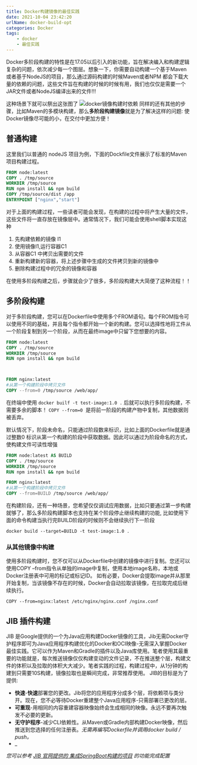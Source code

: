 ```yaml
---
title: Docker构建镜像的最佳实践
date: 2021-10-04 23:42:20
urlName: docker-build-opt
categories: Docker
tags: 
    - docker
    - 最佳实践
---
```


Docker多阶段构建的特性是在17.05以后引入的新功能，旨在解决编入和构建逻辑复杂的问题，依次减少每一个图层。想象一下，你需要自动构建一个基于Maven或者基于NodeJS的项目，那么通过源码构建的时候Maven或者NPM 都会下载大量的依赖的问题，这些文件旨在构建的时候的时候有用，我们也仅仅是需要一个JAR文件或者NodeJS编译出来的文件!!! 

<!--more-->
这种场景下就可以祭出这张图了
![docker镜像构建时依赖](https://pic.zhoutao123.com/blog/docker-build-1.png)
同样的还有其他的步骤，比如Maven的多模块构建，那么**多阶段构建镜像**就是为了解决这样的问题: 使Docker镜像尽可能的小，在交付中更加方便！


<a name="oOtaX"></a>
## 普通构建

这里我们以普通的 nodeJS 项目为例，下面的Dockfile文件展示了标准的Maven项目构建过程。
```dockerfile
FROM node:latest
COPY . /tmp/source
WORKDIR /tmp/source
RUN npm install && npm build
COPY /tmp/source/dist /app
ENTRYPOINT ["nginx","start"]
```
对于上面的构建过程，一些读者可能会发现，在构建的过程中将产生大量的文件，这些文件将一直存放在镜像层中。通常情况下，我们可能会使用shell脚本实现这种

1. 先构建依赖的镜像 I1 
1. 使用镜像I1,运行容器C1
1. 从容器C1  中拷贝出需要的文件
1. 重新构建新的容器，将上述步骤中生成的文件拷贝到新的镜像中
1. 删除构建过程中的冗余的镜像和容器


在使用多阶段构建之后，步骤就会少了很多，多阶段构建大大简便了这种流程！！
<a name="48TAK"></a>
## 多阶段构建
对于多阶段构建，您可以在Dockerfile中使用多个FROM语句。每个FROM指令可以使用不同的基础，并且每个指令都开始一个新的构建。您可以选择性地将工件从一个阶段复制到另一个阶段，从而在最终image中只留下您想要的内容。
```dockerfile
FROM node:latest
COPY . /tmp/source
WORKDIR /tmp/source
RUN npm install && npm build



FROM nginx:latest
#从第一个构建阶段中拷贝文件
COPY --from=0 /tmp/source /web/app/
```
在终端中使用 `docker builf -t test-image:1.0 .` 后就可以执行多阶段构建，不需要多余的脚本！ `COPY --from=0`  是将前一阶段的构建产物中复制，其他数据则被丢弃。

默认情况下，阶段未命名，只能通过阶段数来标识，比如上面的Dockerfile就是通过整数0 标识从第一个构建的阶段中获取数据。因此可以通过为阶段命名的方式，使构建文件可读性增强
```dockerfile
FROM node:latest AS BUILD
COPY . /tmp/source
WORKDIR /tmp/source
RUN npm install && npm build

FROM nginx:latest
#从第一个构建阶段中拷贝文件
COPY --from=BUILD /tmp/source /web/app/
```
在构建阶段，还有一种场景，您希望仅仅调试应用数据，比如只要通过第一步构建就够了，那么多阶段构建脚本也支持在某个阶段停止继续构建的功能, 比如使用下面的命令构建当执行完BUILD阶段的时候则不会继续执行下一阶段
```shell
docker build --target=BUILD -t test-image:1.0 .
```


<a name="7EzkA"></a>
### 从其他镜像中构建
使用多阶段构建时，您不仅可以从Dockerfile中创建的镜像中进行复制。您还可以使用COPY –from指令从单独的image中复制，使用本地image名称，本地或Docker注册表中可用的标记或标记ID。 如有必要，Docker会提取image并从那里开始复制，当该镜像不存在的时候，Docker会自动拉取该镜像，在拉取完成后继续执行。

```shell
COPY --from=nginx:latest /etc/nginx/nginx.conf /nginx.conf
```
<a name="PrKyA"></a>
## JIB 插件构建

JIB 是Google提供的一个为Java应用构建Docker镜像的工具，Jib无需Docker守护程序即可为Java应用程序构建优化的Docker和OCI映像-无需深入掌握Docker最佳实践。它可以作为Maven和Gradle的插件以及Java库使用。笔者使用其最重要的功能就是，每次推送镜像仅仅构建变动的文件记录，不在推送整个层，构建文件的体积以及拉取的体积大大减少。笔者实践的过程，构建过程中，从1分钟的构建到只需要10S构建，镜像拉取也是瞬间完成，非常推荐使用。
JIB的目标是为了提供:

- **快速**-**快速**部署您的更改。Jib将您的应用程序分成多个层，将依赖项与类分开。现在，您不必等待Docker重建整个Java应用程序-只需部署已更改的层。
- **可重现**-用相同的内容重建容器映像始终会生成相同的映像。永远不要再次触发不必要的更新。
- **无守护程序**-减少CLI依赖性。从Maven或Gradle内部构建Docker映像，然后推送到您选择的任何注册表。_无需再编写Dockerfile并调用docker build / push。_
- _

_您可以参考 [JIB 官网提供的 集成SpringBoot构建的项目](https://github.com/GoogleContainerTools/jib/blob/master/examples/spring-boot/build.gradle) 的功能完成配置_
